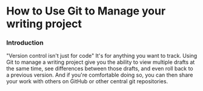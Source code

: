 # How to Use Git to Manage your writing project

### Introduction

"Version control isn't just for code" It's for anything you want to track. Using
 Git to manage a writing project give you the ability to view multiple drafts
 at the same time, see differences between those drafts, and even roll back to
 a previous version. And if you're comfortable doing so, you can then share your
  work with others on GitHub or other central git repositories.
